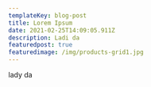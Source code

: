 ```yaml
---
templateKey: blog-post
title: Lorem Ipsum
date: 2021-02-25T14:09:05.911Z
description: Ladi da
featuredpost: true
featuredimage: /img/products-grid1.jpg
---
```

lady da